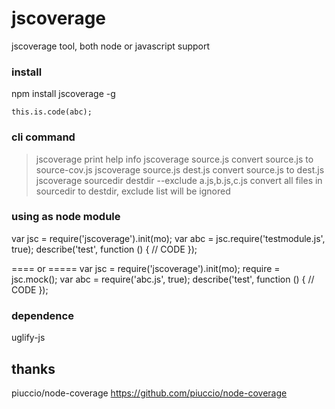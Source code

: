 jscoverage
==========
  jscoverage tool, both node or javascript support

### install 
  npm install jscoverage -g

    this.is.code(abc);
### cli command
  > jscoverage
  print help info
  > jscoverage source.js
  convert source.js to source-cov.js
  > jscoverage source.js dest.js
  convert source.js to dest.js
  > jscoverage sourcedir destdir --exclude a.js,b.js,c.js
  convert all files in sourcedir to destdir, exclude list will be ignored

### using as node module
  
  var jsc = require('jscoverage').init(mo);
  var abc = jsc.require('testmodule.js', true);
  describe('test', function () {
    // CODE
  });

  ==== or =====
  var jsc = require('jscoverage').init(mo);
  require = jsc.mock();
  var abc = require('abc.js', true);
  describe('test', function () {
    // CODE 
  });

### dependence
  uglify-js

## thanks
  piuccio/node-coverage https://github.com/piuccio/node-coverage



